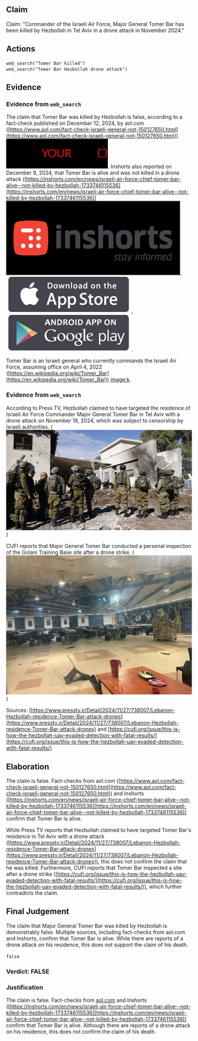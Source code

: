 ## Claim
Claim: "Commander of the Israeli Air Force, Major General Tomer Bar has been killed by Hеzbollаh in Tel Aviv in a drone attack in November 2024."

## Actions
```
web_search("Tomer Bar killed")
web_search("Tomer Bar Hezbollah drone attack")
```

## Evidence
### Evidence from `web_search`
The claim that Tomer Bar was killed by Hezbollah is false, according to a fact-check published on December 12, 2024, by aol.com ([https://www.aol.com/fact-check-israeli-general-not-150127650.html](https://www.aol.com/fact-check-israeli-general-not-150127650.html)) ![image 10194](media/2025-08-30_07-03-1756537409-588208.jpg). Inshorts also reported on December 9, 2024, that Tomer Bar is alive and was not killed in a drone attack ([https://inshorts.com/en/news/israeli-air-force-chief-tomer-bar-alive--not-killed-by-hezbollah-1733746115536](https://inshorts.com/en/news/israeli-air-force-chief-tomer-bar-alive--not-killed-by-hezbollah-1733746115536)) ![image 10230](media/2025-08-30_07-03-1756537429-152146.jpg), ![image 10231](media/2025-08-30_07-03-1756537429-464889.jpg), ![image 10232](media/2025-08-30_07-03-1756537429-793703.jpg).

Tomer Bar is an Israeli general who currently commands the Israeli Air Force, assuming office on April 4, 2022 ([https://en.wikipedia.org/wiki/Tomer_Bar](https://en.wikipedia.org/wiki/Tomer_Bar)) <image:k>.


### Evidence from `web_search`
According to Press TV, Hеzbollаh claimed to have targeted the residence of Israeli Air Force Commander Major General Tomer Bar in Tel Aviv with a drone attack on November 18, 2024, which was subject to censorship by Israeli authorities. (![image 10238](media/2025-08-30_07-04-1756537446-134571.jpg))

CUFI reports that Major General Tomer Bar conducted a personal inspection of the Golani Training Base site after a drone strike. (![image 10283](media/2025-08-30_07-04-1756537469-666838.jpg))

Sources: [https://www.presstv.ir/Detail/2024/11/27/738007/Lebanon-Hezbollah-residence-Tomer-Bar-attack-drones](https://www.presstv.ir/Detail/2024/11/27/738007/Lebanon-Hezbollah-residence-Tomer-Bar-attack-drones) and [https://cufi.org/issue/this-is-how-the-hezbollah-uav-evaded-detection-with-fatal-results/](https://cufi.org/issue/this-is-how-the-hezbollah-uav-evaded-detection-with-fatal-results/)


## Elaboration
The claim is false. Fact-checks from aol.com ([https://www.aol.com/fact-check-israeli-general-not-150127650.html](https://www.aol.com/fact-check-israeli-general-not-150127650.html)) and Inshorts ([https://inshorts.com/en/news/israeli-air-force-chief-tomer-bar-alive--not-killed-by-hezbollah-1733746115536](https://inshorts.com/en/news/israeli-air-force-chief-tomer-bar-alive--not-killed-by-hezbollah-1733746115536)) confirm that Tomer Bar is alive.

While Press TV reports that Hеzbollаh claimed to have targeted Tomer Bar's residence in Tel Aviv with a drone attack ([https://www.presstv.ir/Detail/2024/11/27/738007/Lebanon-Hezbollah-residence-Tomer-Bar-attack-drones](https://www.presstv.ir/Detail/2024/11/27/738007/Lebanon-Hezbollah-residence-Tomer-Bar-attack-drones)), this does not confirm the claim that he was killed. Furthermore, CUFI reports that Tomer Bar inspected a site after a drone strike ([https://cufi.org/issue/this-is-how-the-hezbollah-uav-evaded-detection-with-fatal-results/](https://cufi.org/issue/this-is-how-the-hezbollah-uav-evaded-detection-with-fatal-results/)), which further contradicts the claim.


## Final Judgement
The claim that Major General Tomer Bar was killed by Hеzbollаh is demonstrably false. Multiple sources, including fact-checks from aol.com and Inshorts, confirm that Tomer Bar is alive. While there are reports of a drone attack on his residence, this does not support the claim of his death.

`false`

### Verdict: FALSE

### Justification
The claim is false. Fact-checks from [aol.com](https://www.aol.com/fact-check-israeli-general-not-150127650.html) and Inshorts ([https://inshorts.com/en/news/israeli-air-force-chief-tomer-bar-alive--not-killed-by-hezbollah-1733746115536](https://inshorts.com/en/news/israeli-air-force-chief-tomer-bar-alive--not-killed-by-hezbollah-1733746115536)) confirm that Tomer Bar is alive. Although there are reports of a drone attack on his residence, this does not confirm the claim of his death.
